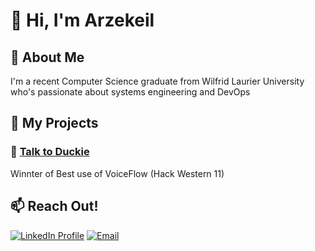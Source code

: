 # 🤗 Hi, I'm Arzekeil  

## 🫡 About Me  
I'm a recent Computer Science graduate from Wilfrid Laurier University who's passionate about systems engineering and DevOps
  
## 🦉 My Projects  

### 🦆 [Talk to Duckie](https://github.com/arzekeil/talk_to_duckie)
Winnter of Best use of VoiceFlow (Hack Western 11)

## 📫 Reach Out!  
[![LinkedIn Profile](https://img.shields.io/badge/LinkedIn-0077B5?style=for-the-badge&logo=linkedin&logoColor=white)](https://linkedin.com/in/arzekeil/)
[![Email](https://img.shields.io/badge/Gmail-D14836?style=for-the-badge&logo=gmail&logoColor=white)](mailto:arzekeil.abel@gmail.com)
<!--[![Resume](https://img.shields.io/badge/Resume-gray?style=for-the-badge&logo=googledocs&logoColor=white)](https://docs.google.com/document/d/1-B5A3V7rOHnpRJXyTr7EdER0XdBqRkU6XSstfkV3u8s/edit?usp=sharing)-->
